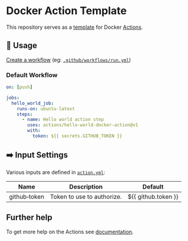 # Docker Action Template

This repository serves as a [template](https://docs.github.com/en/repositories/creating-and-managing-repositories/creating-a-repository-from-a-template) for Docker [Actions](https://docs.github.com/en/actions).

## 🏃 Usage
[Create a workflow](https://help.github.com/en/articles/configuring-a-workflow#creating-a-workflow-file) (eg: [`.github/workflows/run.yml`](.github/workflows/usage.yaml))

### Default Workflow
```yml
on: [push]

jobs:
  hello_world_job:
    runs-on: ubuntu-latest
    steps:
      - name: Hello world action step
        uses: actions/hello-world-docker-action@v1
        with:
          token: ${{ secrets.GITHUB_TOKEN }}
```

## ➡️ Input Settings
Various inputs are defined in [`action.yml`](action.yml):

| Name | Description | Default |
| --- | - | - |
| github&#x2011;token | Token to use to authorize. | ${{&nbsp;github.token&nbsp;}} |

## Further help
To get more help on the Actions see [documentation](https://docs.github.com/en/actions).
